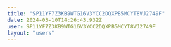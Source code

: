 ```yaml
---
title: "SP11YF7Z3KB9WTG16V3YCC2DQXPB5MCYT8VJ2749F"
date: 2024-03-10T14:26:43.932Z
user: SP11YF7Z3KB9WTG16V3YCC2DQXPB5MCYT8VJ2749F
layout: "users"
---
```

    